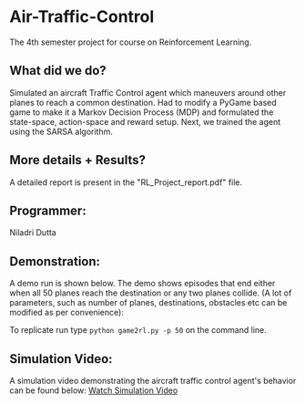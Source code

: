 # Air-Traffic-Control

The 4th semester project for course on Reinforcement Learning.

## What did we do?
Simulated an aircraft Traffic Control agent which maneuvers around other planes to reach a common destination. Had to modify a PyGame based game to make it a Markov Decision Process (MDP) and formulated the state-space, action-space and reward setup. Next, we trained the agent using the SARSA algorithm.

## More details + Results?
A detailed report is present in the "RL_Project_report.pdf" file.

## Programmer:

Niladri Dutta

## Demonstration:
A demo run is shown below. The demo shows episodes that end either when all 50 planes reach the destination or any two planes collide. (A lot of parameters, such as number of planes, destinations, obstacles etc can be modified as per convenience):

To replicate run type ```python game2rl.py -p 50``` on the command line.

## Simulation Video:
A simulation video demonstrating the aircraft traffic control agent's behavior can be found below:
[Watch Simulation Video](Simulation.mp4)
